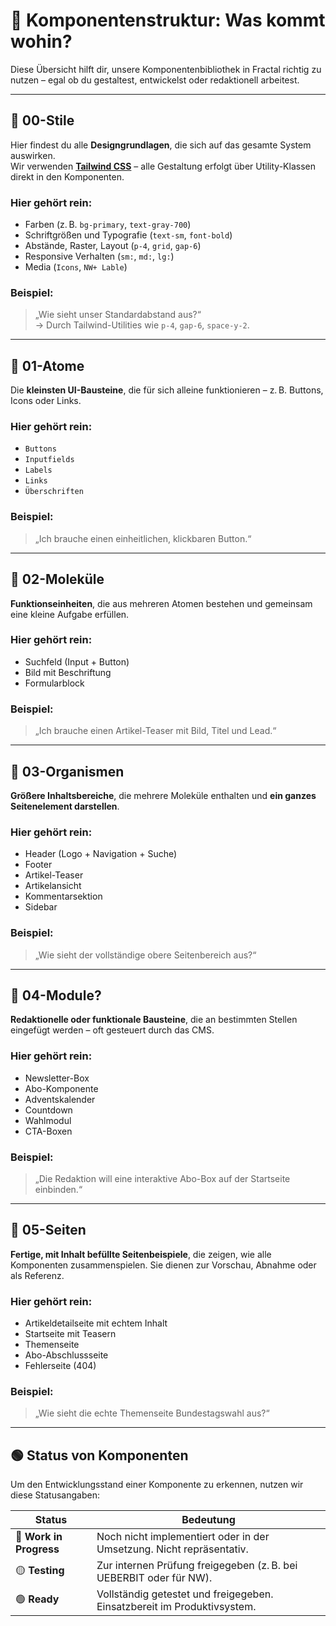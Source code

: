 
# 🧩 Komponentenstruktur: Was kommt wohin?

Diese Übersicht hilft dir, unsere Komponentenbibliothek in Fractal richtig zu nutzen – egal ob du gestaltest, entwickelst oder redaktionell arbeitest.

---

## 🎨 00-Stile

Hier findest du alle **Designgrundlagen**, die sich auf das gesamte System auswirken.  
Wir verwenden **[Tailwind CSS](https://tailwindcss.com/)** – alle Gestaltung erfolgt über Utility-Klassen direkt in den Komponenten.

### Hier gehört rein:
- Farben (z. B. `bg-primary`, `text-gray-700`)
- Schriftgrößen und Typografie (`text-sm`, `font-bold`)
- Abstände, Raster, Layout (`p-4`, `grid`, `gap-6`)
- Responsive Verhalten (`sm:`, `md:`, `lg:`)
- Media (`Icons`, `NW+ Lable`)

### Beispiel:
> „Wie sieht unser Standardabstand aus?“  
> → Durch Tailwind-Utilities wie `p-4`, `gap-6`, `space-y-2`.

---

## 🧱 01-Atome

Die **kleinsten UI-Bausteine**, die für sich alleine funktionieren – z. B. Buttons, Icons oder Links.

### Hier gehört rein:
- `Buttons`
- `Inputfields`
- `Labels`
- `Links`
- `Überschriften`

### Beispiel:
> „Ich brauche einen einheitlichen, klickbaren Button.“

---

## 🧪 02-Moleküle

**Funktionseinheiten**, die aus mehreren Atomen bestehen und gemeinsam eine kleine Aufgabe erfüllen.

### Hier gehört rein:
- Suchfeld (Input + Button)
- Bild mit Beschriftung
- Formularblock

### Beispiel:
> „Ich brauche einen Artikel-Teaser mit Bild, Titel und Lead.“

---

## 🧬 03-Organismen

**Größere Inhaltsbereiche**, die mehrere Moleküle enthalten und **ein ganzes Seitenelement darstellen**.

### Hier gehört rein:
- Header (Logo + Navigation + Suche)
- Footer
- Artikel-Teaser
- Artikelansicht
- Kommentarsektion
- Sidebar

### Beispiel:
> „Wie sieht der vollständige obere Seitenbereich aus?“

---

## 🧩 04-Module?

**Redaktionelle oder funktionale Bausteine**, die an bestimmten Stellen eingefügt werden – oft gesteuert durch das CMS.

### Hier gehört rein:
- Newsletter-Box
- Abo-Komponente
- Adventskalender
- Countdown
- Wahlmodul
- CTA-Boxen

### Beispiel:
> „Die Redaktion will eine interaktive Abo-Box auf der Startseite einbinden.“

---

## 📄 05-Seiten

**Fertige, mit Inhalt befüllte Seitenbeispiele**, die zeigen, wie alle Komponenten zusammenspielen. Sie dienen zur Vorschau, Abnahme oder als Referenz.

### Hier gehört rein:
- Artikeldetailseite mit echtem Inhalt
- Startseite mit Teasern
- Themenseite
- Abo-Abschlussseite
- Fehlerseite (404)

### Beispiel:
> „Wie sieht die echte Themenseite Bundestagswahl aus?“

---

## 🟢 Status von Komponenten

Um den Entwicklungsstand einer Komponente zu erkennen, nutzen wir diese Statusangaben:

| Status               | Bedeutung                                                                 |
|----------------------|---------------------------------------------------------------------------|
| 🔴 **Work in Progress** | Noch nicht implementiert oder in der Umsetzung. Nicht repräsentativ.       |
| 🟡 **Testing**           | Zur internen Prüfung freigegeben (z. B. bei UEBERBIT oder für NW).        |
| 🟢 **Ready**             | Vollständig getestet und freigegeben. Einsatzbereit im Produktivsystem.  |
